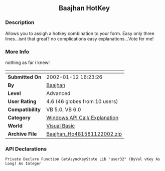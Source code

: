 ﻿<div align="center">

## Baajhan HotKey


</div>

### Description

Allows you to assigh a hotkey combination to your form. Easy only three lines...isnt that great? no complications easy explanations...Vote fer me!
 
### More Info
 
nothing as far i knew!


<span>             |<span>
---                |---
**Submitted On**   |2002-01-12 16:23:26
**By**             |[Baajhan](https://github.com/Planet-Source-Code/PSCIndex/blob/master/ByAuthor/baajhan.md)
**Level**          |Advanced
**User Rating**    |4.6 (46 globes from 10 users)
**Compatibility**  |VB 5\.0, VB 6\.0
**Category**       |[Windows API Call/ Explanation](https://github.com/Planet-Source-Code/PSCIndex/blob/master/ByCategory/windows-api-call-explanation__1-39.md)
**World**          |[Visual Basic](https://github.com/Planet-Source-Code/PSCIndex/blob/master/ByWorld/visual-basic.md)
**Archive File**   |[Baajhan\_Ho481581122002\.zip](https://github.com/Planet-Source-Code/baajhan-baajhan-hotkey__1-30713/archive/master.zip)

### API Declarations

```
Private Declare Function GetAsyncKeyState Lib "user32" (ByVal vKey As Long) As Integer
```





